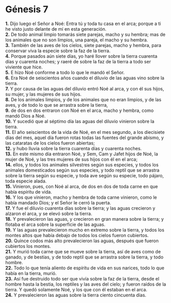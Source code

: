 # Génesis 7

**1.** Dijo luego el Señor a Noé: Entra tú y toda tu casa en el arca; porque a ti he visto justo delante de mí en esta generación.  
**2.** De todo animal limpio tomarás siete parejas, macho y su hembra; mas de los animales que no son limpios, una pareja, el macho y su hembra.  
**3.** También de las aves de los cielos, siete parejas, macho y hembra, para conservar viva la especie sobre la faz de la tierra.  
**4.** Porque pasados aún siete días, yo haré llover sobre la tierra cuarenta días y cuarenta noches; y raeré de sobre la faz de la tierra a todo ser viviente que hice.  
**5.** E hizo Noé conforme a todo lo que le mandó el Señor.  
**6.** Era Noé de seiscientos años cuando el diluvio de las aguas vino sobre la tierra.  
**7.** Y por causa de las aguas del diluvio entró Noé al arca, y con él sus hijos, su mujer, y las mujeres de sus hijos.  
**8.** De los animales limpios, y de los animales que no eran limpios, y de las aves, y de todo lo que se arrastra sobre la tierra,  
**9.** de dos en dos entraron con Noé en el arca, macho y hembra, como mandó Dios a Noé.  
**10.** Y sucedió que al séptimo día las aguas del diluvio vinieron sobre la tierra.  
**11.** El año seiscientos de la vida de Noé, en el mes segundo, a los diecisiete días del mes, aquel día fueron rotas todas las fuentes del grande abismo, y las cataratas de los cielos fueron abiertas;  
**12.** y hubo lluvia sobre la tierra cuarenta días y cuarenta noches.  
**13.** En este mismo día entraron Noé, y Sem, Cam y Jafet hijos de Noé, la mujer de Noé, y las tres mujeres de sus hijos con él en el arca;  
**14.** ellos, y todos los animales silvestres según sus especies, y todos los animales domesticados según sus especies, y todo reptil que se arrastra sobre la tierra según su especie, y toda ave según su especie, todo pájaro, toda especie alada.  
**15.** Vinieron, pues, con Noé al arca, de dos en dos de toda carne en que había espíritu de vida.  
**16.** Y los que vinieron, macho y hembra de toda carne vinieron, como le había mandado Dios; y el Señor le cerró la puerta.  
**17.** Y fue el diluvio cuarenta días sobre la tierra; y las aguas crecieron y alzaron el arca, y se elevó sobre la tierra.  
**18.** Y prevalecieron las aguas, y crecieron en gran manera sobre la tierra; y flotaba el arca sobre la superficie de las aguas.  
**19.** Y las aguas prevalecieron mucho en extremo sobre la tierra, y todos los montes altos que había debajo de todos los cielos fueron cubiertos.  
**20.** Quince codos más alto prevalecieron las aguas, después que fueron cubiertos los montes.  
**21.** Y murió toda carne que se mueve sobre la tierra, así de aves como de ganado, y de bestias, y de todo reptil que se arrastra sobre la tierra, y todo hombre.  
**22.** Todo lo que tenía aliento de espíritu de vida en sus narices, todo lo que había en la tierra, murió.  
**23.** Así fue destruido todo ser que vivía sobre la faz de la tierra, desde el hombre hasta la bestia, los reptiles y las aves del cielo; y fueron raídos de la tierra. Y quedó solamente Noé, y los que con él estaban en el arca.  
**24.** Y prevalecieron las aguas sobre la tierra ciento cincuenta días.
